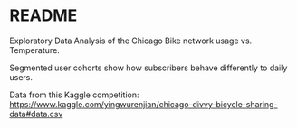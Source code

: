 # README

Exploratory Data Analysis of the Chicago Bike network usage vs. Temperature. 

Segmented user cohorts show how subscribers behave differently to daily users.

Data from this Kaggle competition: https://www.kaggle.com/yingwurenjian/chicago-divvy-bicycle-sharing-data#data.csv

